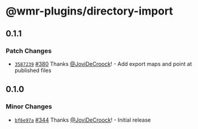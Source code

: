 # @wmr-plugins/directory-import

## 0.1.1

### Patch Changes

- [`3587239`](https://github.com/preactjs/wmr/commit/3587239c23c84f63a2f89d908553801b98a3b05a) [#380](https://github.com/preactjs/wmr/pull/380) Thanks [@JoviDeCroock](https://github.com/JoviDeCroock)! - Add export maps and point at published files

## 0.1.0

### Minor Changes

- [`bf6e97a`](https://github.com/preactjs/wmr/commit/bf6e97a5cf08876f08d3e11a123c53c8f34fdd20) [#344](https://github.com/preactjs/wmr/pull/344) Thanks [@JoviDeCroock](https://github.com/JoviDeCroock)! - Initial release
